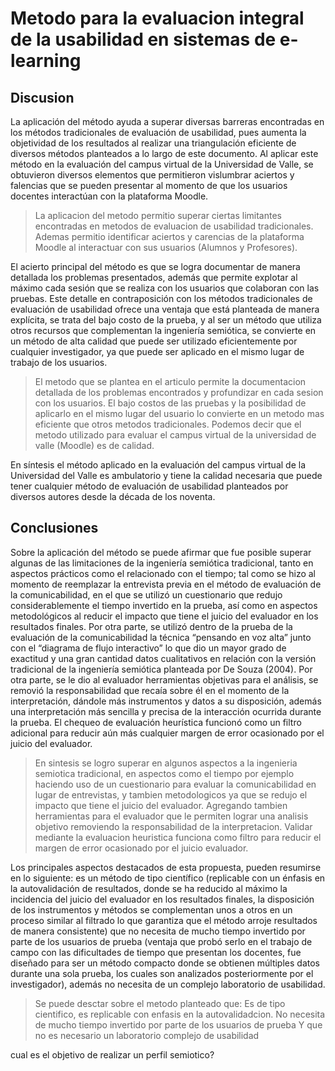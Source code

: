 # Metodo para la evaluacion integral de la usabilidad en sistemas de e-learning

## Discusion
La aplicación del método ayuda a superar diversas barreras encontradas en los métodos tradicionales de evaluación de usabilidad, pues aumenta la objetividad de los resultados al realizar una triangulación eficiente de diversos métodos planteados a lo largo de este documento. Al aplicar este método en la evaluación del campus virtual de la Universidad de Valle, se obtuvieron diversos elementos que permitieron vislumbrar aciertos y falencias que se pueden presentar al momento de que los usuarios docentes interactúan con la plataforma Moodle.

> La aplicacion del metodo permitio superar ciertas limitantes encontradas en metodos de evaluacion de usabilidad tradicionales. Ademas permitio identificar aciertos y carencias de la plataforma Moodle al interactuar con sus usuarios (Alumnos y Profesores). 

El acierto principal del método es que se logra documentar de manera detallada los problemas presentados, además que permite explotar al máximo cada sesión que se realiza con los usuarios que colaboran con las pruebas. Este detalle en contraposición con los métodos tradicionales de evaluación de usabilidad ofrece una ventaja que está planteada de manera explícita, se trata del bajo costo de la prueba, y al ser un método que utiliza otros recursos que complementan la ingeniería semiótica, se convierte en un método de alta calidad que puede ser utilizado eficientemente por cualquier investigador, ya que puede ser aplicado en el mismo lugar de trabajo de los usuarios.

>El metodo que se plantea en el articulo permite la documentacion detallada de los problemas encontrados y profundizar en cada sesion con los usuarios. El bajo costos de las pruebas y la posibilidad de aplicarlo en el mismo lugar del usuario lo convierte en un metodo mas eficiente que otros metodos tradicionales. Podemos decir que el metodo utilizado para evaluar el campus virtual de la universidad de valle (Moodle) es de calidad.

En síntesis el método aplicado en la evaluación del campus virtual de la Universidad del Valle es ambulatorio y tiene la calidad necesaria que puede tener cualquier método de evaluación de usabilidad planteados por diversos autores desde la década de los noventa.  

## Conclusiones
Sobre la aplicación del método se puede afirmar que fue posible superar algunas de las limitaciones de la ingeniería semiótica tradicional, tanto en aspectos prácticos como el relacionado con el tiempo; tal como se hizo al momento de reemplazar la entrevista previa en el método de evaluación de la comunicabilidad, en el que se utilizó un cuestionario que redujo considerablemente el tiempo invertido en la prueba, así como en aspectos metodológicos al reducir el impacto que tiene el juicio del evaluador en los resultados finales. Por otra parte, se utilizó dentro de la prueba de la evaluación de la comunicabilidad la técnica “pensando en voz alta” junto con el “diagrama de flujo interactivo” lo que dio un mayor grado de exactitud y una gran cantidad datos cualitativos en relación con la versión tradicional de la ingeniería semiótica planteada por De Souza (2004). Por otra parte, se le dio al evaluador herramientas objetivas para el análisis, se removió la responsabilidad que recaía sobre él en el momento de la interpretación, dándole más instrumentos y datos a su disposición, además una interpretación más sencilla y precisa de la interacción ocurrida durante la prueba. El chequeo de evaluación heurística funcionó como un filtro adicional para reducir aún más cualquier margen de error ocasionado por el juicio del evaluador.

>En sintesis se logro superar en algunos aspectos a la ingenieria semiotica tradicional, en aspectos como el tiempo  por ejemplo haciendo uso de un cuestionario para evaluar la comunicabilidad en lugar de entrevistas, y tambien metodologicos ya que se redujo el impacto que tiene el juicio del evaluador. Agregando tambien herramientas para el evaluador que le permiten lograr una analisis objetivo removiendo la responsabilidad de la interpretacion. Validar mediante la evaluacion heuristica funciona como filtro para reducir el margen de error ocasionado por el juicio evaluador.

Los principales aspectos destacados de esta propuesta, pueden resumirse en lo siguiente: es un método de tipo científico (replicable con un énfasis en la autovalidación de resultados, donde se ha reducido al máximo la incidencia del juicio del evaluador en los resultados finales, la disposición de los instrumentos y métodos se complementan unos a otros en un proceso similar al filtrado lo que garantiza que el método arroje resultados de manera consistente) que no necesita de mucho tiempo invertido por parte de los usuarios de prueba (ventaja que probó serlo en el trabajo de campo con las dificultades de tiempo que presentan los docentes, fue diseñado para ser un método compacto donde se obtienen múltiples datos durante una sola prueba, los cuales son analizados posteriormente por el investigador), además no necesita de un complejo laboratorio de usabilidad.

>Se puede desctar sobre el metodo planteado que:
>Es de tipo cientifico, es replicable con enfasis en la autovalidadcion.
>No necesita de mucho tiempo invertido por parte de los usuarios de prueba
>Y que no es necesario un laboratorio complejo de usabilidad



cual es el objetivo de realizar un perfil semiotico?

